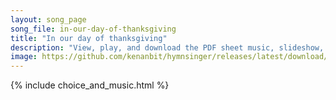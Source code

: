 ```yaml
---
layout: song_page
song_file: in-our-day-of-thanksgiving
title: "In our day of thanksgiving"
description: "View, play, and download the PDF sheet music, slideshow, and audio. Lyrics: In our day of thanksgiving one psalm let us offer for the saints who before us have found the reward; when the shadow of death fell upon them, we sorr... english theist 4part death chords"
image: https://github.com/kenanbit/hymnsinger/releases/latest/download/in-our-day-of-thanksgiving-trad.png
---
```


{% include choice_and_music.html %}